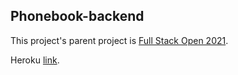 ## Phonebook-backend

This project's parent project is [Full Stack Open 2021](https://github.com/Prov258/fullstackopen2021).

Heroku [link](https://dry-river-13063.herokuapp.com/persons/api).
